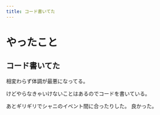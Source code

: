 ```yaml
---
title: コード書いてた
---
```


# やったこと

## コード書いてた

相変わらず体調が最悪になってる。

けどやらなきゃいけないことはあるのでコードを書いている。

あとギリギリでシャニのイベント間に合ったりした。
良かった。
